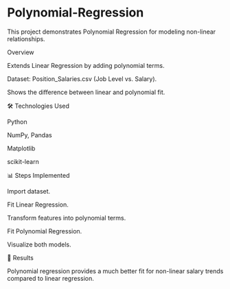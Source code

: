 # Polynomial-Regression
This project demonstrates Polynomial Regression for modeling non-linear relationships.

Overview

Extends Linear Regression by adding polynomial terms.

Dataset: Position_Salaries.csv (Job Level vs. Salary).

Shows the difference between linear and polynomial fit.

🛠️ Technologies Used

Python

NumPy, Pandas

Matplotlib

scikit-learn

📊 Steps Implemented

Import dataset.

Fit Linear Regression.

Transform features into polynomial terms.

Fit Polynomial Regression.

Visualize both models.

🚀 Results

Polynomial regression provides a much better fit for non-linear salary trends compared to linear regression.
